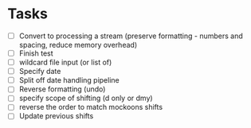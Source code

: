 # Tasks

- [ ] Convert to processing a stream (preserve formatting - numbers and spacing, reduce memory overhead)
- [ ] Finish test
- [ ] wildcard file input (or list of)
- [ ] Specify date
- [ ] Split off date handling pipeline
- [ ] Reverse formatting (undo)
- [ ] specify scope of shifting (d only or dmy)
- [ ] reverse the order to match mockoons shifts
- [ ] Update previous shifts
